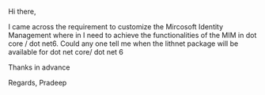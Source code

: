 Hi there,

I came across the requirement to customize the Mircosoft Identity Management where in I need to achieve the functionalities of the MIM in dot core / dot net6. Could any one tell me when the lithnet package will be available for dot net core/ dot net 6

Thanks in advance

Regards,
Pradeep
